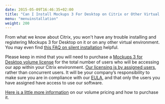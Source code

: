 ```yaml
---
date: 2015-05-09T16:46:35+02:00
title: "Can I Install Mockups 3 For Desktop on Citrix or Other Virtual Environments?"
menu: "menuinstallation"
weight: 200
---
```


From what we know about Citrix, you won't have any trouble installing and registering Mockups 3 for Desktop on it or on any other virtual environment. You may even find [this FAQ on silent installation](https://support.balsamiq.com/installation/silentinstall/) helpful.

Please keep in mind that you will need to purchase a [Mockups 3 for Desktop volume license](https://balsamiq.com/buy/#dv) for the total number of users who will be accessing our app within your Citrix environment. [Our licensing is by assigned users](https://support.balsamiq.com/sales/userscounted/), rather than concurrent users. It will be your company’s responsibility to make sure you are in compliance with our [EULA](https://balsamiq.com/eulas/), and that only the users you have assigned have access to use our software.

[Here is a little more information](https://support.balsamiq.com/sales/discounts/#discounts-when-purchasing-multiple-mockups-for-desktop-licenses) on our volume pricing and how to purchase it.
